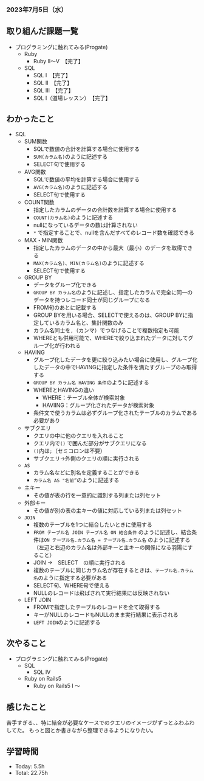 ### 2023年7月5日（水）

## 取り組んだ課題一覧
- プログラミングに触れてみる(Progate)
  - Ruby
    - Ruby II～V　【完了】
  - SQL
    - SQL I　【完了】
    - SQL II　【完了】
    - SQL III　【完了】
    - SQL Ⅰ（道場レッスン）　【完了】
## わかったこと
- SQL
  - SUM関数
      - SQLで数値の合計を計算する場合に使用する
      - `SUM(カラム名)`のように記述する
      - SELECT句で使用する
  - AVG関数
      - SQLで数値の平均を計算する場合に使用する
      - `AVG(カラム名)`のように記述する
      - SELECT句で使用する
  - COUNT関数
      - 指定したカラムのデータの合計数を計算する場合に使用する
      - `COUNT(カラム名)`のように記述する
      - nullになっているデータの数は計算されない
      - `*` で指定することで、nullを含んだすべてのレコード数を確認できる
  - MAX・MIN関数
      - 指定したカラムのデータの中から最大（最小）のデータを取得できる
      - `MAX(カラム名)`、`MIN(カラム名)`のように記述する
      - SELECT句で使用する
  - GROUP BY
      - データをグループ化できる
      - `GROUP BY カラム名`のように記述し、指定したカラムで完全に同一のデータを持つレコード同士が同じグループになる
      - FROM句のあとに記載する
      - GROUP BYを用いる場合、SELECTで使えるのは、GROUP BYに指定しているカラム名と、集計関数のみ
      - カラム名同士を`,`（カンマ）でつなげることで複数指定も可能
      - WHEREとも併用可能で、WHEREで絞り込まれたデータに対してグループ化が行われる
  - HAVING
      - グループ化したデータを更に絞り込みたい場合に使用し、グループ化したデータの中でHAVINGに指定した条件を満たすグループのみ取得する
      - `GROUP BY カラム名 HAVING 条件`のように記述する
      - WHEREとHAVINGの違い
          - WHERE：テーブル全体が検索対象
          - HAVIING：グループ化されたデータが検索対象
      - 条件文で使うカラムは必ずグループ化されたテーブルのカラムである必要があり
  - サブクエリ
      - クエリの中に他のクエリを入れること
      - クエリ内で`()` で囲んだ部分がサブクエリになる
      - `()`内は`;`（セミコロンは不要）
      - サブクエリ→外側のクエリの順に実行される
  - `AS`
      - カラム名などに別名を定義することができる
      - `カラム名 AS "名前”`のように記述する
  - 主キー
      - その値が表の行を一意的に識別する列または列セット
  - 外部キー
      - その値が別の表の主キーの値に対応している列または列セット
  - `JOIN`
      - 複数のテーブルを1つに結合したいときに使用する
      - `FROM テーブル名 JOIN テーブル名 ON 結合条件` のように記述し、結合条件は`ON テーブル名.カラム名 = テーブル名.カラム名` のように記述する（左辺と右辺のカラム名は外部キーと主キーの関係になる羽陽にすること）
      - JOIN →　SELECT　の順に実行される
      - 複数のテーブルに同じカラム名が存在するときは、`テーブル名.カラム名`のように指定する必要がある
      - SELECT句、WHERE句で使える
      - NULLのレコードは飛ばされて実行結果には反映されない
  - LEFT JOIN
      - FROMで指定したテーブルのレコードを全て取得する
      - キーがNULLのレコードもNULLのまま実行結果に表示される
      - `LEFT JOIN`のように記述する
## 次やること
- プログラミングに触れてみる(Progate)
  - SQL
    - SQL IV
  - Ruby on Rails5
    - Ruby on Rails5 I ～
## 感じたこと
苦手すぎる、、特に結合が必要なケースでのクエリのイメージがずっとふわふわしてた。
もっと図とか書きながら整理できるようになりたい。
## 学習時間
- Today: 5.5h
- Total: 22.75h
